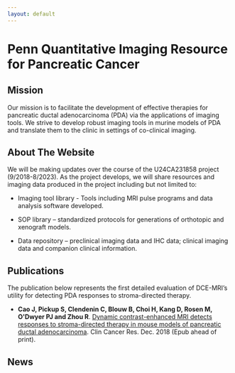 ```yaml
---
layout: default
---
```


# Penn Quantitative Imaging Resource for Pancreatic Cancer

## Mission
Our mission is to facilitate the development of effective therapies for pancreatic ductal adenocarcinoma (PDA) via the applications of imaging tools. We strive to develop robust imaging tools in murine models of PDA and translate them to the clinic in settings of co-clinical imaging.

## About The Website
We will be making updates over the course of the U24CA231858 project (9/2018-8/2023). As the project develops, we will share resources and imaging data produced in the project including but not limited to: 

* Imaging tool library - Tools including MRI pulse programs and data analysis software developed.

* SOP library – standardized protocols for generations of orthotopic and xenograft models.

* Data repository – preclinical imaging data and IHC data; clinical imaging data and companion clinical information.

## Publications
The publication below represents the first detailed evaluation of DCE-MRI’s utility for detecting PDA responses to stroma-directed therapy.

* **Cao J, Pickup S, Clendenin C, Blouw B, Choi H, Kang D, Rosen M, O'Dwyer PJ and Zhou R**. [Dynamic contrast-enhanced MRI detects responses to stroma-directed therapy in mouse models of pancreatic ductal adenocarcinoma](https://doi.org/10.1158/1078-0432.CCR-18-2276). Clin Cancer Res. Dec. 2018 (Epub ahead of print).

## News
